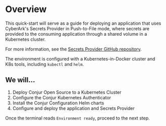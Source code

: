 # Overview

This quick-start will serve as a guide for deploying an application that uses
CyberArk's Secrets Provider in Push-to-File mode, where secrets are provided to
the consuming application through a shared volume in a Kubernetes cluster.

For more information, see the
[Secrets Provider GitHub repository](https://github.com/cyberark/secrets-provider-for-k8s).

The environment is configured with a Kubernetes-in-Docker cluster and K8s tools,
including `kubectl` and `helm`.

## We will...

1. Deploy Conjur Open Source to a Kubernetes Cluster
2. Configure the Conjur Kubernetes Authenticator
3. Install the Conjur Configuration Helm charts
4. Configure and deploy the application and Secrets Provider

Once the terminal reads `Environment ready`, proceed to the next step.
